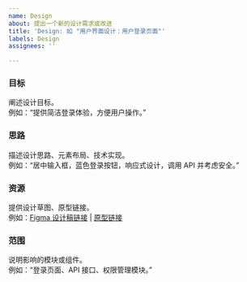 ```yaml
---
name: Design
about: 提出一个新的设计需求或改进
title: 'Design: 如 "用户界面设计：用户登录页面"'
labels: Design
assignees: ''

---
```


### 目标
阐述设计目标。  
例如：“提供简洁登录体验，方便用户操作。”

### 思路
描述设计思路、元素布局、技术实现。  
例如：“居中输入框，蓝色登录按钮，响应式设计，调用 API 并考虑安全。”

### 资源
提供设计草图、原型链接。  
例如：[Figma 设计稿链接](#) | [原型链接](#)

### 范围
说明影响的模块或组件。  
例如：“登录页面、API 接口、权限管理模块。”